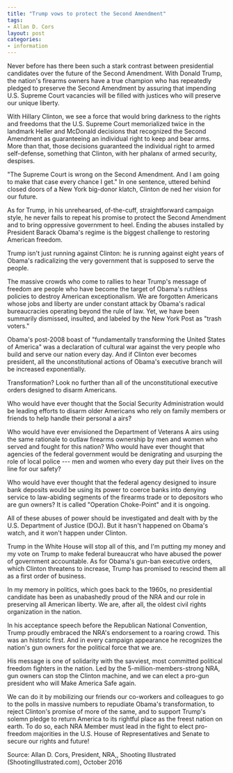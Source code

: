 ```yaml
---
title: "Trump vows to protect the Second Amendment"
tags:
- Allan D. Cors
layout: post
categories:
- information
---
```


Never before has there been such a stark contrast between presidential candidates over the future of the Second Amendment. With Donald Trump, the nation's firearms owners have a true champion who has repeatedly pledged to preserve the Second Amendment by assuring that impending U.S. Supreme Court vacancies will be filled with justices who will preserve our unique liberty.

With Hillary Clinton, we see a force that would bring darkness to the rights and freedoms that the U.S. Supreme Court memorialized twice in the landmark Heller and McDonald decisions that recognized the Second Amendment as guaranteeing an individual right to keep and bear arms. More than that, those decisions guaranteed the individual right to armed self-defense, something that Clinton, with her phalanx of armed security, despises.

"The Supreme Court is wrong on the Second Amendment. And I am going to make that case every chance I get." In one sentence, uttered behind closed doors of a New York big-donor klatch, Clinton de ned her vision for our future.

As for Trump, in his unrehearsed, of-the-cuff, straightforward campaign style, he never fails to repeat his promise to protect the Second Amendment and to bring oppressive government to heel. Ending the abuses installed by President Barack Obama's regime is the biggest challenge to restoring American freedom.

Trump isn't just running against Clinton: he is running against eight years of Obama's radicalizing the very government that is supposed to serve the people.

The massive crowds who come to rallies to hear Trump's message of freedom are people who have become the target of Obama's ruthless policies to destroy American exceptionalism. We are forgotten Americans whose jobs and liberty are under constant attack by Obama's radical bureaucracies operating beyond the rule of law. Yet, we have been summarily dismissed, insulted, and labeled by the New York Post as "trash voters."

Obama's post-2008 boast of "fundamentally transforming the United States of America" was a declaration of cultural war against the very people who build and serve our nation every day. And if Clinton ever becomes president, all the unconstitutional actions of Obama's executive branch will be increased exponentially.

Transformation? Look no further than all of the unconstitutional executive orders designed to disarm Americans.

Who would have ever thought that the Social Security Administration would be leading efforts to disarm older Americans who rely on family members or friends to help handle their personal a airs?

Who would have ever envisioned the Department of Veterans A airs using the same rationale to outlaw firearms ownership by men and women who served and fought for this nation? Who would have ever thought that agencies of the federal government would be denigrating and usurping the role of local police --- men and women who every day put their lives on the line for our safety?

Who would have ever thought that the federal agency designed to insure bank deposits would be using its power to coerce banks into denying service to law-abiding segments of the firearms trade or to depositors who are gun owners? It is called "Operation Choke-Point" and it is ongoing.

All of these abuses of power should be investigated and dealt with by the U.S. Department of Justice (DOJ). But it hasn't happened on Obama's watch, and it won't happen under Clinton.

Trump in the White House will stop all of this, and I'm putting my money and my vote on Trump to make federal bureaucrat who have abused the power of government accountable. As for Obama's gun-ban executive orders, which Clinton threatens to increase, Trump has promised to rescind them all as a first order of business.

In my memory in politics, which goes back to the 1960s, no presidential candidate has been as unabashedly proud of the NRA and our role in preserving all American liberty. We are, after all, the oldest civil rights organization in the nation.

In his acceptance speech before the Republican National Convention, Trump proudly embraced the NRA's endorsement to a roaring crowd. This was an historic first. And in every campaign appearance he recognizes the nation's gun owners for the political force that we are.

His message is one of solidarity with the savviest, most committed political freedom fighters in the nation. Led by the 5-million-members-strong NRA, gun owners can stop the Clinton machine, and we can elect a pro-gun president who will Make America Safe again.

We can do it by mobilizing our friends our co-workers and colleagues to go to the polls in massive numbers to repudiate Obama's transformation, to reject Clinton's promise of more of the same, and to support Trump's solemn pledge to return America to its rightful place as the freest nation on earth. To do so, each NRA Member must lead in the fight to elect pro-freedom majorities in the U.S. House of Representatives and Senate to secure our rights and future!

Source: Allan D. Cors, President, NRA,, Shooting Illustrated (ShootingIllustrated.com), October 2016
